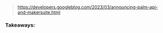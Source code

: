 
> https://developers.googleblog.com/2023/03/announcing-palm-api-and-makersuite.html

### Takeaways:
